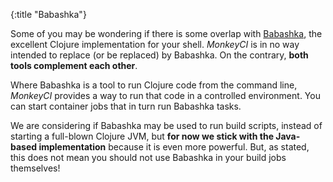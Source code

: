 {:title "Babashka"}

Some of you may be wondering if there is some overlap with [Babashka](https://babashka.org),
the excellent Clojure implementation for your shell.  *MonkeyCI* is in no way intended to
replace (or be replaced) by Babashka.  On the contrary, **both tools complement each other**.

Where Babashka is a tool to run Clojure code from the command line, *MonkeyCI* provides
a way to run that code in a controlled environment.  You can start container jobs that
in turn run Babashka tasks.

We are considering if Babashka may be used to run build scripts, instead of starting a
full-blown Clojure JVM, but **for now we stick with the Java-based implementation** because
it is even more powerful.  But, as stated, this does not mean you should not use Babashka
in your build jobs themselves!